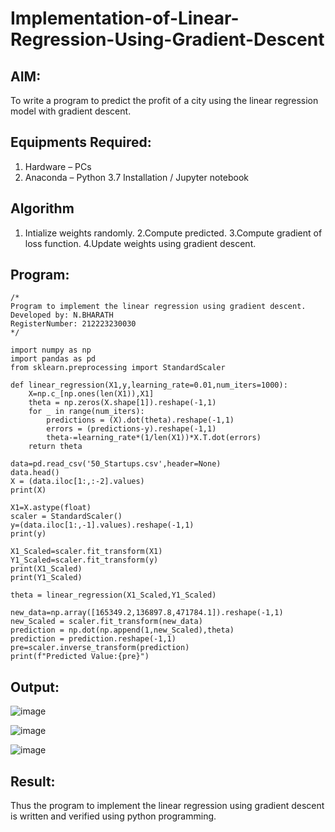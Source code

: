 # Implementation-of-Linear-Regression-Using-Gradient-Descent

## AIM:
To write a program to predict the profit of a city using the linear regression model with gradient descent.

## Equipments Required:
1. Hardware – PCs
2. Anaconda – Python 3.7 Installation / Jupyter notebook

## Algorithm
1. Intialize weights randomly.
2.Compute predicted.
3.Compute gradient of loss function.
4.Update weights using gradient descent.

## Program:
```
/*
Program to implement the linear regression using gradient descent.
Developed by: N.BHARATH
RegisterNumber: 212223230030
*/
```
```
import numpy as np
import pandas as pd
from sklearn.preprocessing import StandardScaler

def linear_regression(X1,y,learning_rate=0.01,num_iters=1000):
    X=np.c_[np.ones(len(X1)),X1]
    theta = np.zeros(X.shape[1]).reshape(-1,1)
    for _ in range(num_iters):
        predictions = (X).dot(theta).reshape(-1,1)
        errors = (predictions-y).reshape(-1,1)
        theta-=learning_rate*(1/len(X1))*X.T.dot(errors)
    return theta
    
data=pd.read_csv('50_Startups.csv',header=None)
data.head()
X = (data.iloc[1:,:-2].values)
print(X)

X1=X.astype(float)
scaler = StandardScaler()
y=(data.iloc[1:,-1].values).reshape(-1,1)
print(y)

X1_Scaled=scaler.fit_transform(X1)
Y1_Scaled=scaler.fit_transform(y)
print(X1_Scaled)
print(Y1_Scaled)

theta = linear_regression(X1_Scaled,Y1_Scaled)

new_data=np.array([165349.2,136897.8,471784.1]).reshape(-1,1)
new_Scaled = scaler.fit_transform(new_data)
prediction = np.dot(np.append(1,new_Scaled),theta)
prediction = prediction.reshape(-1,1)
pre=scaler.inverse_transform(prediction)
print(f"Predicted Value:{pre}")

```
## Output:


![image](https://github.com/23004513/Implementation-of-Linear-Regression-Using-Gradient-Descent/assets/138973069/cb36a87c-e1c2-4ee2-918b-582d5f5f0289)

![image](https://github.com/23004513/Implementation-of-Linear-Regression-Using-Gradient-Descent/assets/138973069/92739baf-77b7-4122-944c-094a3cd84dcd)

![image](https://github.com/23004513/Implementation-of-Linear-Regression-Using-Gradient-Descent/assets/138973069/5b12c991-1b1d-40f3-9af9-02cd56dd54a0)


## Result:
Thus the program to implement the linear regression using gradient descent is written and verified using python programming.
